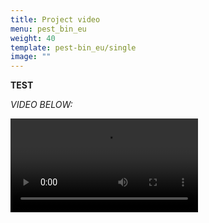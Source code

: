 ```yaml
---
title: Project video
menu: pest_bin_eu
weight: 40
template: pest-bin_eu/single
image: ""
---
```

**TEST**

*VIDEO BELOW:*

![](../video/test_yeast.mp4)

<br>
